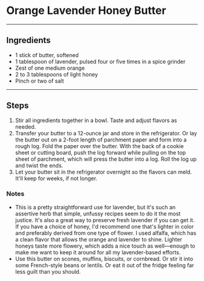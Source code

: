 # Orange Lavender Honey Butter

---

## Ingredients

* 1 stick of butter, softened
* 1 tablespoon of lavender, pulsed four or five times in a spice grinder
* Zest of one medium orange
* 2 to 3 tablespoons of light honey
* Pinch or two of salt


---

## Steps

1.   Stir all ingredients together in a bowl. Taste and adjust flavors as needed.
2. Transfer your butter to a 12-ounce jar and store in the refrigerator. Or lay the butter out on a 2-foot length of parchment paper and form into a rough log. Fold the paper over the butter. With the back of a cookie sheet or cutting board, push the log forward while pulling on the top sheet of parchment, which will press the butter into a log. Roll the log up and twist the ends.
3. Let your butter sit in the refrigerator overnight so the flavors can meld. It'll keep for weeks, if not longer.

### Notes

* This is a pretty straightforward use for lavender, but it's such an assertive herb that simple, unfussy recipes seem to do it the most justice. It's also a great way to preserve fresh lavender if you can get it. If you have a choice of honey, I'd recommend one that's lighter in color and preferably derived from one type of flower. I used alfalfa, which has a clean flavor that allows the orange and lavender to shine. Lighter honeys taste more flowery, which adds a nice touch as well—enough to make me want to keep it around for all my lavender-based efforts.
* Use this butter on scones, muffins, biscuits, or cornbread. Or stir it into some French-style beans or lentils. Or eat it out of the fridge feeling far less guilt than you should.
